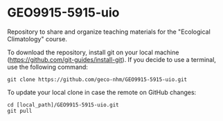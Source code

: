 # GEO9915-5915-uio
Repository to share and organize teaching materials for the "Ecological Climatology" course.

To download the repository, install git on your local machine (https://github.com/git-guides/install-git). If you decide to use a terminal, use the following command:

```
git clone https://github.com/geco-nhm/GEO9915-5915-uio.git
```

To update your local clone in case the remote on GitHub changes:

```
cd [local_path]/GEO9915-5915-uio.git
git pull
```
